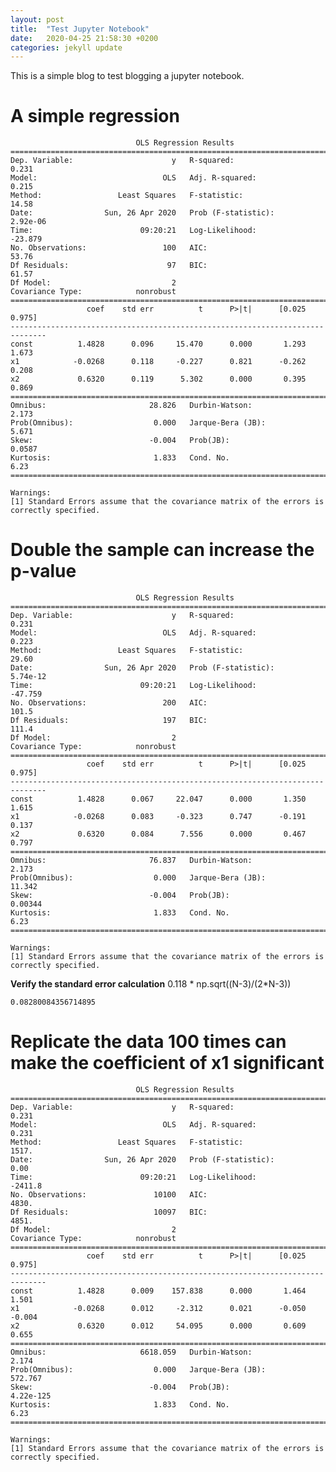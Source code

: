 ```yaml
---
layout: post
title:  "Test Jupyter Notebook"
date:   2020-04-25 21:58:30 +0200
categories: jekyll update
---
```

This is a simple blog to test blogging a jupyter notebook.

# A simple regression

                                OLS Regression Results                            
    ==============================================================================
    Dep. Variable:                      y   R-squared:                       0.231
    Model:                            OLS   Adj. R-squared:                  0.215
    Method:                 Least Squares   F-statistic:                     14.58
    Date:                Sun, 26 Apr 2020   Prob (F-statistic):           2.92e-06
    Time:                        09:20:21   Log-Likelihood:                -23.879
    No. Observations:                 100   AIC:                             53.76
    Df Residuals:                      97   BIC:                             61.57
    Df Model:                           2                                         
    Covariance Type:            nonrobust                                         
    ==============================================================================
                     coef    std err          t      P>|t|      [0.025      0.975]
    ------------------------------------------------------------------------------
    const          1.4828      0.096     15.470      0.000       1.293       1.673
    x1            -0.0268      0.118     -0.227      0.821      -0.262       0.208
    x2             0.6320      0.119      5.302      0.000       0.395       0.869
    ==============================================================================
    Omnibus:                       28.826   Durbin-Watson:                   2.173
    Prob(Omnibus):                  0.000   Jarque-Bera (JB):                5.671
    Skew:                          -0.004   Prob(JB):                       0.0587
    Kurtosis:                       1.833   Cond. No.                         6.23
    ==============================================================================
    
    Warnings:
    [1] Standard Errors assume that the covariance matrix of the errors is correctly specified.


# Double the sample can increase the p-value

                                OLS Regression Results                            
    ==============================================================================
    Dep. Variable:                      y   R-squared:                       0.231
    Model:                            OLS   Adj. R-squared:                  0.223
    Method:                 Least Squares   F-statistic:                     29.60
    Date:                Sun, 26 Apr 2020   Prob (F-statistic):           5.74e-12
    Time:                        09:20:21   Log-Likelihood:                -47.759
    No. Observations:                 200   AIC:                             101.5
    Df Residuals:                     197   BIC:                             111.4
    Df Model:                           2                                         
    Covariance Type:            nonrobust                                         
    ==============================================================================
                     coef    std err          t      P>|t|      [0.025      0.975]
    ------------------------------------------------------------------------------
    const          1.4828      0.067     22.047      0.000       1.350       1.615
    x1            -0.0268      0.083     -0.323      0.747      -0.191       0.137
    x2             0.6320      0.084      7.556      0.000       0.467       0.797
    ==============================================================================
    Omnibus:                       76.837   Durbin-Watson:                   2.173
    Prob(Omnibus):                  0.000   Jarque-Bera (JB):               11.342
    Skew:                          -0.004   Prob(JB):                      0.00344
    Kurtosis:                       1.833   Cond. No.                         6.23
    ==============================================================================
    
    Warnings:
    [1] Standard Errors assume that the covariance matrix of the errors is correctly specified.


**Verify the standard error calculation**
0.118 * np.sqrt((N-3)/(2*N-3))

    0.08280084356714895

# Replicate the data 100 times can make the coefficient of x1 significant

                                OLS Regression Results                            
    ==============================================================================
    Dep. Variable:                      y   R-squared:                       0.231
    Model:                            OLS   Adj. R-squared:                  0.231
    Method:                 Least Squares   F-statistic:                     1517.
    Date:                Sun, 26 Apr 2020   Prob (F-statistic):               0.00
    Time:                        09:20:21   Log-Likelihood:                -2411.8
    No. Observations:               10100   AIC:                             4830.
    Df Residuals:                   10097   BIC:                             4851.
    Df Model:                           2                                         
    Covariance Type:            nonrobust                                         
    ==============================================================================
                     coef    std err          t      P>|t|      [0.025      0.975]
    ------------------------------------------------------------------------------
    const          1.4828      0.009    157.838      0.000       1.464       1.501
    x1            -0.0268      0.012     -2.312      0.021      -0.050      -0.004
    x2             0.6320      0.012     54.095      0.000       0.609       0.655
    ==============================================================================
    Omnibus:                     6618.059   Durbin-Watson:                   2.174
    Prob(Omnibus):                  0.000   Jarque-Bera (JB):              572.767
    Skew:                          -0.004   Prob(JB):                    4.22e-125
    Kurtosis:                       1.833   Cond. No.                         6.23
    ==============================================================================
    
    Warnings:
    [1] Standard Errors assume that the covariance matrix of the errors is correctly specified.
